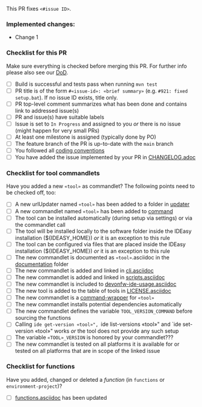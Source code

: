 This PR fixes `<#issue ID>`.

### Implemented changes:

* Change 1

### Checklist for this PR

Make sure everything is checked before merging this PR. For further info please also see
our [DoD](https://github.com/devonfw/ide/blob/master/documentation/DoD.asciidoc).

- [ ] Build is successful and tests pass when running `mvn test`
- [ ] PR title is of the form `#«issue-id»: «brief summary»` (e.g. `#921: fixed setup.bat`). If no issue ID exists, title only.
- [ ] PR top-level comment summarizes what has been done and contains link to addressed issue(s)
- [ ] PR and issue(s) have suitable labels
- [ ] Issue is set to `In Progress` and assigned to you *or* there is no issue (might happen for very small PRs)
- [ ] At least one milestone is assigned (typically done by PO)
- [ ] The feature branch of the PR is up-to-date with the `main` branch
- [ ] You followed all [coding conventions](link:coding-conventions.adoc)
- [ ] You have added the issue implemented by your PR in [CHANGELOG.adoc](https://github.com/devonfw/IDEasy/blob/main/CHANGELOG.adoc)

### Checklist for tool commandlets

Have you added a new `«tool»` as commandlet? The following points need to be checked off, too:

- [ ] A new urlUpdater named `«tool»` has been added to a folder
  in [updater](https://github.com/devonfw/ide/tree/master/url-updater/src/main/java/com/devonfw/tools/ide/url/updater)
- [ ] A new commandlet named `«tool»` has been added to [command](https://github.com/devonfw/ide/tree/master/scripts/src/main/resources/scripts/command)
- [ ] The tool can be installed automatically (during setup via settings) or via the commandlet call
- [ ] The tool will be installed locally to the software folder inside the IDEasy installation (${IDEASY_HOME}) *or* it is an exception to this rule
- [ ] The tool can be configured via files that are placed inside the IDEasy installation (${IDEASY_HOME}) *or* it is an exception to this rule
- [ ] The new commandlet is documented as `«tool»`.asciidoc in the [documentation](https://github.com/devonfw/ide/tree/master/documentation) folder
- [ ] The new commandlet is added and linked in [cli.asciidoc](https://github.com/devonfw/ide/blob/master/documentation/cli.asciidoc#commandlet-overview)
- [ ] The new commandlet is added and linked in [scripts.asciidoc](https://github.com/devonfw/ide/blob/master/documentation/scripts.asciidoc)
- [ ] The new commandlet is included to [devonfw-ide-usage.asciidoc](https://github.com/devonfw/ide/blob/master/documentation/devonfw-ide-usage.asciidoc)
- [ ] The new tool is added to the table of tools in [LICENSE.asciidoc](https://github.com/devonfw/ide/blob/master/documentation/LICENSE.asciidoc#license)
- [ ] The new commandlet is a [command-wrapper](https://github.com/devonfw/ide/blob/master/documentation/cli.asciidoc#command-wrapper) for `«tool»`
- [ ] The new commandlet installs potential dependencies automatically
- [ ] The new commandlet defines the variable `TOOL_VERSION_COMMAND` before sourcing the functions
- [ ] Calling `ide get-version «tool»", `ide list-versions «tool»" and `ide set-version «tool»" works *or* the tool does not provide any such setup
- [ ] The variable `«TOOL»_VERSION` is honored by your commandlet???
- [ ] The new commandlet is tested on all platforms it is available for or tested on all platforms that are in scope of the linked issue

### Checklist for functions

Have you added, changed or deleted a *function* (in `functions` or `environment-project`)?

- [ ] [functions.asciidoc](https://github.com/devonfw/ide/blob/master/documentation/functions.asciidoc) has been updated

